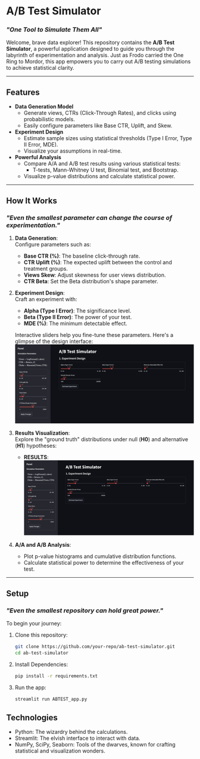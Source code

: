 # **A/B Test Simulator**
### _"One Tool to Simulate Them All"_

Welcome, brave data explorer! This repository contains the **A/B Test Simulator**, a powerful application designed to guide you through the labyrinth of experimentation and analysis. Just as Frodo carried the One Ring to Mordor, this app empowers you to carry out A/B testing simulations to achieve statistical clarity.

---

## **Features**
-  **Data Generation Model**
    - Generate views, CTRs (Click-Through Rates), and clicks using probabilistic models.
    - Easily configure parameters like Base CTR, Uplift, and Skew.
-  **Experiment Design**
    - Estimate sample sizes using statistical thresholds (Type I Error, Type II Error, MDE).
    - Visualize your assumptions in real-time.
-  **Powerful Analysis**
    - Compare A/A and A/B test results using various statistical tests:
        - T-tests, Mann-Whitney U test, Binomial test, and Bootstrap.
    - Visualize p-value distributions and calculate statistical power.

---

## **How It Works**
### _"Even the smallest parameter can change the course of experimentation."_

1. **Data Generation**:  
    Configure parameters such as:
    - **Base CTR (%)**: The baseline click-through rate.
    - **CTR Uplift (%)**: The expected uplift between the control and treatment groups.
    - **Views Skew**: Adjust skewness for user views distribution.
    - **CTR Beta**: Set the Beta distribution's shape parameter.


2. **Experiment Design**:  
    Craft an experiment with:
    - **Alpha (Type I Error)**: The significance level.
    - **Beta (Type II Error)**: The power of your test.
    - **MDE (%)**: The minimum detectable effect.

    Interactive sliders help you fine-tune these parameters. Here's a glimpse of the design interface:  
    ![Experiment Design Panel](./images/a.png)

3. **Results Visualization**:  
    Explore the "ground truth" distributions under null (**H0**) and alternative (**H1**) hypotheses:
    - **RESULTS**:  
        ![CTR Distribution](./images/a.png)


4. **A/A and A/B Analysis**:  
    - Plot p-value histograms and cumulative distribution functions.
    - Calculate statistical power to determine the effectiveness of your test.

---

## **Setup**
### _"Even the smallest repository can hold great power."_

To begin your journey:
1. Clone this repository:
   ```bash
   git clone https://github.com/your-repo/ab-test-simulator.git
   cd ab-test-simulator

2. Install Dependencies:
   ```bash
   pip install -r requirements.txt

3. Run the app:
   ```bash
   streamlit run ABTEST_app.py

## **Technologies**

- Python: The wizardry behind the calculations.
- Streamlit: The elvish interface to interact with data.
- NumPy, SciPy, Seaborn: Tools of the dwarves, known for crafting statistical and visualization wonders.
   
   
